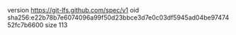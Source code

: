 version https://git-lfs.github.com/spec/v1
oid sha256:e22b78b7e6074096a99f50d23bbce3d7e0c03df5945ad04be9747452fc7b6600
size 113
